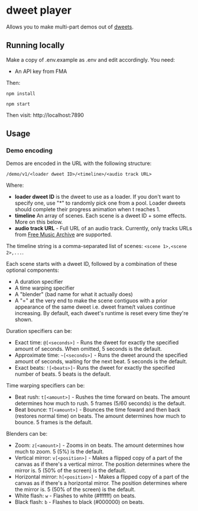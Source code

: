 # dweet player

Allows you to make multi-part demos out of [dweets](https://www.dwitter.net).

## Running locally

Make a copy of .env.example as .env and edit accordingly. You need:
- An API key from FMA

Then:

`npm install`

`npm start`

Then visit: http://localhost:7890

## Usage

### Demo encoding

Demos are encoded in the URL with the following structure:

`/demo/v1/<loader dweet ID>/<timeline>/<audio track URL>`

Where:

- **loader dweet ID** is the dweet to use as a loader. If you don't want to specify one, use "*" to randomly pick one from a pool. Loader dweets should complete their progress animation when t reaches 1.
- **timeline** An array of scenes. Each scene is a dweet ID + some effects. More on this below.
- **audio track URL** - Full URL of an audio track. Currently, only tracks URLs from [Free Music Archive](http://freemusicarchive.org/) are supported.

The timeline string is a comma-separated list of scenes: `<scene 1>,<scene 2>,...`.

Each scene starts with a dweet ID, followed by a combination of these optional components:
- A duration specifier
- A time warping specifier
- A "blender" (bad name for what it actually does)
- A "=" at the very end to make the scene contiguos with a prior appearance of the same dweet i.e. dweet frame/t values continue increasing. By default, each dweet's runtime is reset every time they're shown.

Duration specifiers can be:
- Exact time: `@[<seconds>]` - Runs the dweet for exactly the specified amount of seconds. When omitted, 5 seconds is the default.
- Approximate time: `~[<seconds>]` - Runs the dweet around the specified amount of seconds, waiting for the next beat. 5 seconds is the default.
- Exact beats: `![<beats>]`- Runs the dweet for exactly the specified number of beats. 5 beats is the default.

Time warping specifiers can be:
- Beat rush: `t[<amount>]` - Rushes the time forward on beats. The amount determines how much to rush. 5 frames (5/60 seconds) is the default.
- Beat bounce: `T[<amount>]` - Bounces the time foward and then back (restores normal time) on beats. The amount determines how much to bounce. 5 frames is the default.

Blenders can be:
- Zoom: `z[<amount>]` - Zooms in on beats. The amount determines how much to zoom. 5 (5%) is the default.
- Vertical mirror: `v[<position>]` - Makes a flipped copy of a part of the canvas as if there's a vertical mirror. The position determines where the mirror is. 5 (50% of the screen) is the default.
- Horizontal mirror: `h[<position>]` - Makes a flipped copy of a part of the canvas as if there's a horizontal mirror. The position determines where the mirror is. 5 (50% of the screen) is the default.
- White flash: `w` - Flashes to white (#ffffff) on beats.
- Black flash: `b` - Flashes to black (#000000) on beats.
